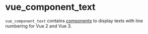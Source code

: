 # vue_component_text

`vue_component_text` contains [components](/components/) to display texts with line numbering for Vue 2 and Vue 3.
